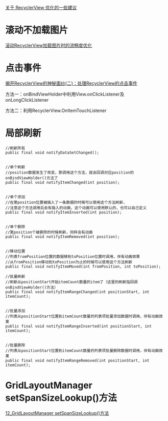 

[关于 RecyclerView 优化的一些建议](https://blog.csdn.net/yyh352091626/article/details/80064586)

# 滚动不加载图片

[滚动RecyclerView加载图片时的流畅度优化](https://blog.csdn.net/ysy950803/article/details/71909944)


# 点击事件

[揭开RecyclerView的神秘面纱(二)：处理RecyclerView的点击事件](https://blog.csdn.net/zchlww/article/details/51525579)

方法一：onBindViewHolder中利用View.onClickListener及onLongClickListener


方法二：利用RecyclerView.OnItemTouchListener

# 局部刷新

```
//刷新所有
public final void notifyDataSetChanged();


//单个刷新
//position数据发生了改变，那调用这个方法，就会回调对应position的onBindViewHolder()方法了
public final void notifyItemChanged(int position);


//单个添加
//在第position位置被插入了一条数据的时候可以使用这个方法刷新，
//注意这个方法调用后会有插入的动画，这个动画可以使用默认的，也可以自己定义
public final void notifyItemInserted(int position);


//单个删除
//第position个被删除的时候刷新，同样会有动画
public final void notifyItemRemoved(int position);


//移动位置
//列表fromPosition位置的数据移到toPosition位置时调用，伴有动画效果
//从fromPosition移动到toPosition为止的时候可以使用这个方法刷新
public final void notifyItemMoved(int fromPosition, int toPosition);
```

```
//批量刷新
//刷新从positionStart开始itemCount数量的item了（这里的刷新指回调onBindViewHolder()方法）
public final void notifyItemRangeChanged(int positionStart, int itemCount);


//批量添加
//列表从positionStart位置到itemCount数量的列表项批量添加数据时调用，伴有动画效果
public final void notifyItemRangeInserted(int positionStart, int itemCount);


//批量删除
//列表从positionStart位置到itemCount数量的列表项批量删除数据时调用，伴有动画效果
public final void notifyItemRangeRemoved(int positionStart, int itemCount);
```



# GridLayoutManager setSpanSizeLookup()方法

[12_GridLayoutManager setSpanSizeLookup()方法](https://www.jianshu.com/p/29465cce1131)











